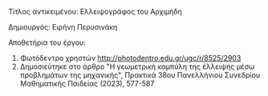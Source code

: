 Τίτλος αντικειμένου: Ελλειψογράφος του Αρχιμήδη

Δημιουργός: Ειρήνη Περυσινάκη

Αποθετήρια του έργου:
1. Φωτόδεντρο χρηστών http://photodentro.edu.gr/ugc/r/8525/2903
2. Δημοσιεύτηκε στο άρθρο "Η γεωμετρική καμπύλη της έλλειψης μέσω προβλημάτων της μηχανικής", Πρακτικά 38ου Πανελλήνιου Συνεδρίου Μαθηματικής Παιδείας (2023), 577-587
